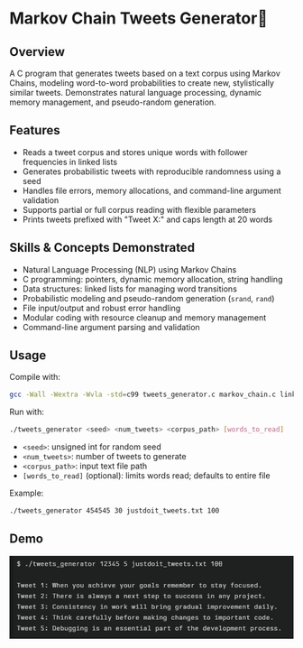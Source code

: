 # Markov Chain Tweets Generator💬

## Overview  
A C program that generates tweets based on a text corpus using Markov Chains, modeling word-to-word probabilities to create new, stylistically similar tweets. Demonstrates natural language processing, dynamic memory management, and pseudo-random generation.

## Features  
- Reads a tweet corpus and stores unique words with follower frequencies in linked lists  
- Generates probabilistic tweets with reproducible randomness using a seed  
- Handles file errors, memory allocations, and command-line argument validation  
- Supports partial or full corpus reading with flexible parameters  
- Prints tweets prefixed with "Tweet X:" and caps length at 20 words

## Skills & Concepts Demonstrated  
- Natural Language Processing (NLP) using Markov Chains  
- C programming: pointers, dynamic memory allocation, string handling  
- Data structures: linked lists for managing word transitions  
- Probabilistic modeling and pseudo-random generation (`srand`, `rand`)  
- File input/output and robust error handling  
- Modular coding with resource cleanup and memory management  
- Command-line argument parsing and validation  

## Usage  
Compile with:  
```bash
gcc -Wall -Wextra -Wvla -std=c99 tweets_generator.c markov_chain.c linked_list.c -o tweets_generator
```
Run with:  
```bash
./tweets_generator <seed> <num_tweets> <corpus_path> [words_to_read]
```
- `<seed>`: unsigned int for random seed  
- `<num_tweets>`: number of tweets to generate  
- `<corpus_path>`: input text file path  
- `[words_to_read]` (optional): limits words read; defaults to entire file  

Example:
```bash
./tweets_generator 454545 30 justdoit_tweets.txt 100
```
## Demo

![Demo output](Tweets_generator/demo.png)
